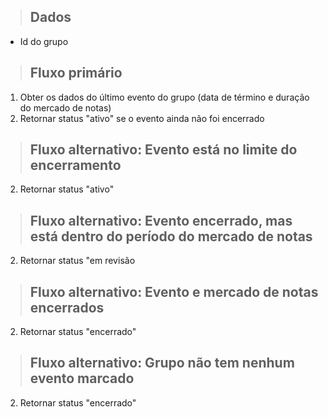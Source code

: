 > ## Dados
* Id do grupo

> ## Fluxo primário
1. Obter os dados do último evento  do grupo (data de término e duração do mercado de notas)
2. Retornar status "ativo" se o evento ainda não foi encerrado

> ## Fluxo alternativo: Evento está no limite do encerramento
2. Retornar status "ativo"

> ## Fluxo alternativo: Evento encerrado, mas está dentro do período do mercado de notas
2. Retornar status "em revisão

> ## Fluxo alternativo: Evento e mercado de notas encerrados
2. Retornar status "encerrado"

> ## Fluxo alternativo: Grupo não tem nenhum evento marcado
2. Retornar status "encerrado"






